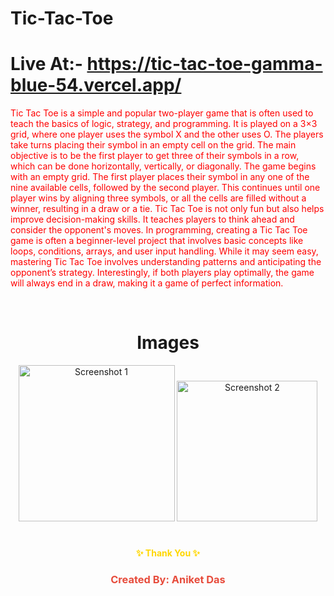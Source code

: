 # Tic-Tac-Toe
# Live At:- https://tic-tac-toe-gamma-blue-54.vercel.app/
<p style="color:red">Tic Tac Toe is a simple and popular two-player game that is often used to teach the basics of logic, strategy, and programming. It is played on a 3×3 grid, where one player uses the symbol X and the other uses O. The players take turns placing their symbol in an empty cell on the grid. The main objective is to be the first player to get three of their symbols in a row, which can be done horizontally, vertically, or diagonally.
The game begins with an empty grid. The first player places their symbol in any one of the nine available cells, followed by the second player. This continues until one player wins by aligning three symbols, or all the cells are filled without a winner, resulting in a draw or a tie.
Tic Tac Toe is not only fun but also helps improve decision-making skills. It teaches players to think ahead and consider the opponent's moves. In programming, creating a Tic Tac Toe game is often a beginner-level project that involves basic concepts like loops, conditions, arrays, and user input handling.
While it may seem easy, mastering Tic Tac Toe involves understanding patterns and anticipating the opponent’s strategy. Interestingly, if both players play optimally, the game will always end in a draw, making it a game of perfect information.</p><br>

#
<h1 align="center">Images</h1>
<p align="center">
  
  <img src="https://github.com/user-attachments/assets/59d3f6d1-5010-4af8-9480-4e6312971689" width="250" alt="Screenshot 1"/>
  <img src="https://github.com/user-attachments/assets/3fe24f9e-d8fa-415e-8e84-daaa86403c23" width="225" alt="Screenshot 2"/>
</p>

#

<h4 align="center" style="color:gold;">✨ Thank You ✨</h4> 
<h3 align="center" style="color:#e74c3c;">Created By: Aniket Das</h3>

